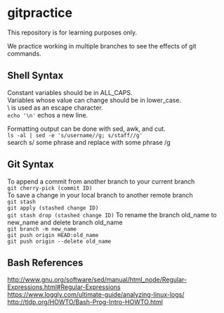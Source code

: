 # gitpractice 
This repository is for learning purposes only.  

We practice working in multiple branches to see the effects of git commands.  


## Shell Syntax  
Constant variables should be in ALL_CAPS.  
Variables whose value can change should be in lower_case.  
\ is used as an escape character.  
``` echo '\n' ```
echos a new line.  

Formatting output can be done with sed, awk, and cut.  
``` ls -al | sed -e 's/username//g; s/staff//g' ```  
search s/ some phrase and replace with some phrase /g  


## Git Syntax
To append a commit from another branch to your current branch  
``` git cherry-pick (commit ID) ```  
To save a change in your local branch to another remote branch  
``` git stash ```   
``` git apply (stashed change ID) ```  
``` git stash drop (stashed change ID) ```
To rename the branch old_name to new_name and delete branch old_name  
``` git branch -m new_name ```   
``` git push origin HEAD:old_name ```   
``` git push origin --delete old_name ```  

## Bash References
http://www.gnu.org/software/sed/manual/html_node/Regular-Expressions.html#Regular-Expressions  
https://www.loggly.com/ultimate-guide/analyzing-linux-logs/  
http://tldp.org/HOWTO/Bash-Prog-Intro-HOWTO.html
